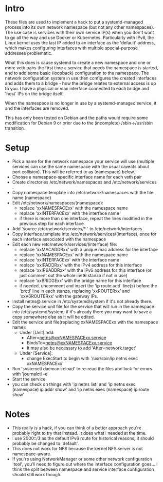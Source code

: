 # Intro

These files are used to implement a hack to put a systemd-managed process
into its own network namespace (but not any other namespaces).  The use case
is services with their own service IP(s) when you don't want to go all the
way and use Docker or Kubernetes.  Particularly with IPv6, the Linux kernel
uses the last IP added to an interface as the 'default' address, which makes
configuring interfaces with multiple special-purpose addresses problematic.

What this does is cause systemd to create a new namespace and one or more
veth pairs the first time a service that needs the namespace is started,
and to add some basic (loopback) configuration to the namespace.  The
network configuration system in use then configures the created interfaces
and adds them to a bridge - how the bridge relates to external access is up
to you.  I have a physical or vlan interface connected to each bridge and
'host' IPs on the bridge itself.

When the namespace is no longer in use by a systemd-managed service, it and
the interfaces are removed.

This has only been tested on Debian and the paths would require some
modification for Debian 9 or prior due to the (incomplete)
/sbin->/usr/sbin transition.


# Setup

- Pick a name for the network namespace your service will use (multiple
  services can use the same namespace with the usual caveats about port
  collision).  This will be referred to as (namespace) below.
- Choose a namespace-specific interface name for each veth pair
- Create directories /etc/network/namespaces and /etc/network/services .
- Copy namespace.template into /etc/network/namespaces with the file name
  (namespace)
- Edit /etc/network/namespaces/(namespace): 
  - replace 'xxNAMESPACExx' with the namespace name
  - replace 'xxINTERFACExx' with the interface name
  - if there is more than one interface, repeat the lines modified in the
    previous step for each interface
- Add 'source /etc/network/services/* ' to /etc/network/interfaces
- Copy interface.template into /etc/network/services/(interface), once for
  each interface associated with the namespace
- Edit each new /etc/network/services/(interface) file:
  - replace 'xxMACADDRxx' with a unique mac address for the interface
  - replace 'xxNAMESPACExx' with the namespace name
  - replace 'xxINTERFACExx' with the interface name
  - replace 'xxIPADDRxx' with the IPv4 address for this interface
  - replace 'xxIP6ADDRxx' with the IPv6 address for this interface (or just
    comment out the whole inet6 stanza if not in use)
  - replace 'xxBRIDGExx' with the bridge name for this interface
  - if needed, uncomment and insert the 'ip route add' line(s) before the
    'brctl' line in each stanza, replacing 'xxROUTERxx' and 'xxV6ROUTERxx'
    with the gateway IPs.
- Install netns@.service in /etc/systemd/system if it's not already there.
- Copy the service unit file for the service that will run in the
  namespace into /etc/systemd/system; if it's already there you may want
  to save a copy somewhere else as it will be edited.
- Edit the service unit file(replacing xxNAMESPACExx with the namespace name):
    - Under [Unit] add:
      - After=netns@xxNAMESPACExx.service
      - BindsTo=netns@xxNAMESPACExx.service
      - It may also be necessary to add 'After=network.target'
    - Under [Service]:
      - change ExecStart to begin with '/usr/sbin/ip netns exec xxNAMESPACExx'
- Run 'systemctl daemon-reload' to re-read the files and look for errors
  with 'journalctl -e'
- Start the service
- you can check on things with 'ip netns list' and
  'ip netns exec (namespace) ip addr show' and
  'ip netns exec (namespace) ip route show'


# Notes
- This really is a hack, if you can think of a better approach you're probably
  right to try that instead.  It does what I needed at the time.
- I use 2000::/3 as the default IPv6 route for historical reasons, it should
  probably be changed to 'default'.
- This does not work for NFS because the kernel NFS server is not
  namespace-aware.
- If you're using NetworkManager or some other network configuration 'tool',
  you'll need to figure out where the interface configuration goes... I think
  the split between namespace and service interface configuration should still
  work though.


